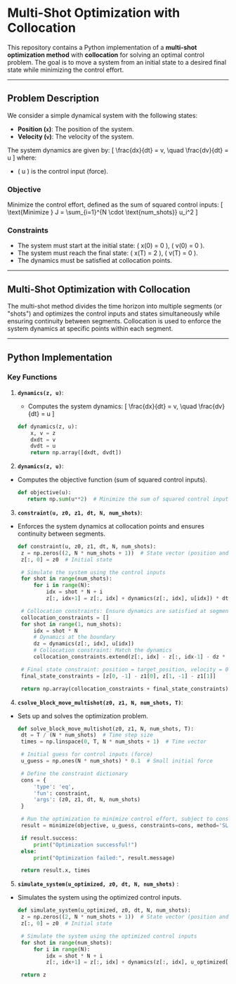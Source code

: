# Multi-Shot Optimization with Collocation

This repository contains a Python implementation of a **multi-shot optimization method** with **collocation** for solving an optimal control problem. The goal is to move a system from an initial state to a desired final state while minimizing the control effort.

---

## Problem Description

We consider a simple dynamical system with the following states:
- **Position (`x`)**: The position of the system.
- **Velocity (`v`)**: The velocity of the system.

The system dynamics are given by:
\[
\frac{dx}{dt} = v, \quad \frac{dv}{dt} = u
\]
where:
- \( u \) is the control input (force).

### Objective
Minimize the control effort, defined as the sum of squared control inputs:
\[
\text{Minimize } J = \sum_{i=1}^{N \cdot \text{num\_shots}} u_i^2
\]

### Constraints
- The system must start at the initial state: \( x(0) = 0 \), \( v(0) = 0 \).
- The system must reach the final state: \( x(T) = 2 \), \( v(T) = 0 \).
- The dynamics must be satisfied at collocation points.

---

## Multi-Shot Optimization with Collocation

The multi-shot method divides the time horizon into multiple segments (or "shots") and optimizes the control inputs and states simultaneously while ensuring continuity between segments. Collocation is used to enforce the system dynamics at specific points within each segment.

---

## Python Implementation

### Key Functions

1. **`dynamics(z, u)`**:
   - Computes the system dynamics:
     \[
     \frac{dx}{dt} = v, \quad \frac{dv}{dt} = u
     \]

   ```python
   def dynamics(z, u):
       x, v = z
       dxdt = v
       dvdt = u
       return np.array([dxdt, dvdt])
    ```

2. **`dynamics(z, u)`**:
 - Computes the objective function (sum of squared control inputs).

   ```python
   def objective(u):
      return np.sum(u**2)  # Minimize the sum of squared control inputs 
   ```

3. **`constraint(u, z0, z1, dt, N, num_shots)`**:

 - Enforces the system dynamics at collocation points and ensures continuity between segments.

   ```python
   def constraint(u, z0, z1, dt, N, num_shots):
    z = np.zeros((2, N * num_shots + 1))  # State vector (position and velocity)
    z[:, 0] = z0  # Initial state

    # Simulate the system using the control inputs
    for shot in range(num_shots):
        for i in range(N):
            idx = shot * N + i
            z[:, idx+1] = z[:, idx] + dynamics(z[:, idx], u[idx]) * dt

    # Collocation constraints: Ensure dynamics are satisfied at segment boundaries
    collocation_constraints = []
    for shot in range(1, num_shots):
        idx = shot * N
        # Dynamics at the boundary
        dz = dynamics(z[:, idx], u[idx])
        # Collocation constraint: Match the dynamics
        collocation_constraints.extend(z[:, idx] - z[:, idx-1] - dz * dt)

    # Final state constraint: position = target_position, velocity = 0
    final_state_constraints = [z[0, -1] - z1[0], z[1, -1] - z1[1]]

    return np.array(collocation_constraints + final_state_constraints)
   ```

4. **`csolve_block_move_multishot(z0, z1, N, num_shots, T)`**:

 - Sets up and solves the optimization problem.

   ```python
   def solve_block_move_multishot(z0, z1, N, num_shots, T):
    dt = T / (N * num_shots)  # Time step size
    times = np.linspace(0, T, N * num_shots + 1)  # Time vector

    # Initial guess for control inputs (force)
    u_guess = np.ones(N * num_shots) * 0.1  # Small initial force

    # Define the constraint dictionary
    cons = {
        'type': 'eq',
        'fun': constraint,
        'args': (z0, z1, dt, N, num_shots)
    }

    # Run the optimization to minimize control effort, subject to constraints
    result = minimize(objective, u_guess, constraints=cons, method='SLSQP')

    if result.success:
        print("Optimization successful!")
    else:
        print("Optimization failed:", result.message)

    return result.x, times
   ```

5. **`simulate_system(u_optimized, z0, dt, N, num_shots)`** :

 - Simulates the system using the optimized control inputs.

   ```python
   def simulate_system(u_optimized, z0, dt, N, num_shots):
    z = np.zeros((2, N * num_shots + 1))  # State vector (position and velocity)
    z[:, 0] = z0  # Initial state

    # Simulate the system using the optimized control inputs
    for shot in range(num_shots):
        for i in range(N):
            idx = shot * N + i
            z[:, idx+1] = z[:, idx] + dynamics(z[:, idx], u_optimized[idx]) * dt

    return z

   ```